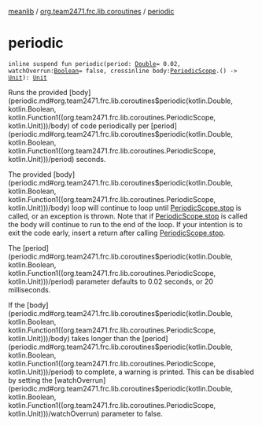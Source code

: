 [meanlib](../index.md) / [org.team2471.frc.lib.coroutines](index.md) / [periodic](./periodic.md)

# periodic

`inline suspend fun periodic(period: `[`Double`](https://kotlinlang.org/api/latest/jvm/stdlib/kotlin/-double/index.html)` = 0.02, watchOverrun: `[`Boolean`](https://kotlinlang.org/api/latest/jvm/stdlib/kotlin/-boolean/index.html)` = false, crossinline body: `[`PeriodicScope`](-periodic-scope/index.md)`.() -> `[`Unit`](https://kotlinlang.org/api/latest/jvm/stdlib/kotlin/-unit/index.html)`): `[`Unit`](https://kotlinlang.org/api/latest/jvm/stdlib/kotlin/-unit/index.html)

Runs the provided [body](periodic.md#org.team2471.frc.lib.coroutines$periodic(kotlin.Double, kotlin.Boolean, kotlin.Function1((org.team2471.frc.lib.coroutines.PeriodicScope, kotlin.Unit)))/body) of code periodically per [period](periodic.md#org.team2471.frc.lib.coroutines$periodic(kotlin.Double, kotlin.Boolean, kotlin.Function1((org.team2471.frc.lib.coroutines.PeriodicScope, kotlin.Unit)))/period) seconds.

The provided [body](periodic.md#org.team2471.frc.lib.coroutines$periodic(kotlin.Double, kotlin.Boolean, kotlin.Function1((org.team2471.frc.lib.coroutines.PeriodicScope, kotlin.Unit)))/body) loop will continue to loop until [PeriodicScope.stop](-periodic-scope/stop.md) is called, or an exception is thrown.
Note that if [PeriodicScope.stop](-periodic-scope/stop.md) is called the body will continue to run to the end of the loop. If your
intention is to exit the code early, insert a return after calling [PeriodicScope.stop](-periodic-scope/stop.md).

The [period](periodic.md#org.team2471.frc.lib.coroutines$periodic(kotlin.Double, kotlin.Boolean, kotlin.Function1((org.team2471.frc.lib.coroutines.PeriodicScope, kotlin.Unit)))/period) parameter defaults to 0.02 seconds, or 20 milliseconds.

If the [body](periodic.md#org.team2471.frc.lib.coroutines$periodic(kotlin.Double, kotlin.Boolean, kotlin.Function1((org.team2471.frc.lib.coroutines.PeriodicScope, kotlin.Unit)))/body) takes longer than the [period](periodic.md#org.team2471.frc.lib.coroutines$periodic(kotlin.Double, kotlin.Boolean, kotlin.Function1((org.team2471.frc.lib.coroutines.PeriodicScope, kotlin.Unit)))/period) to complete, a warning is printed. This can
be disabled by setting the [watchOverrun](periodic.md#org.team2471.frc.lib.coroutines$periodic(kotlin.Double, kotlin.Boolean, kotlin.Function1((org.team2471.frc.lib.coroutines.PeriodicScope, kotlin.Unit)))/watchOverrun) parameter to false.

